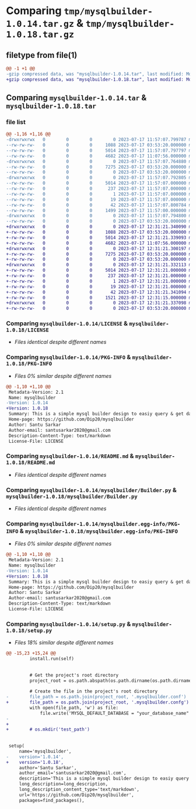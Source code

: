 # Comparing `tmp/mysqlbuilder-1.0.14.tar.gz` & `tmp/mysqlbuilder-1.0.18.tar.gz`

## filetype from file(1)

```diff
@@ -1 +1 @@
-gzip compressed data, was "mysqlbuilder-1.0.14.tar", last modified: Mon Jul 17 11:57:07 2023, max compression
+gzip compressed data, was "mysqlbuilder-1.0.18.tar", last modified: Mon Jul 17 12:31:21 2023, max compression
```

## Comparing `mysqlbuilder-1.0.14.tar` & `mysqlbuilder-1.0.18.tar`

### file list

```diff
@@ -1,16 +1,16 @@
-drwxrwxrwx   0        0        0        0 2023-07-17 11:57:07.799787 mysqlbuilder-1.0.14/
--rw-rw-rw-   0        0        0     1088 2023-07-17 03:53:20.000000 mysqlbuilder-1.0.14/LICENSE
--rw-rw-rw-   0        0        0     5014 2023-07-17 11:57:07.797797 mysqlbuilder-1.0.14/PKG-INFO
--rw-rw-rw-   0        0        0     4682 2023-07-17 11:07:56.000000 mysqlbuilder-1.0.14/README.md
-drwxrwxrwx   0        0        0        0 2023-07-17 11:57:07.764880 mysqlbuilder-1.0.14/mysqlbuilder/
--rw-rw-rw-   0        0        0     7275 2023-07-17 03:53:20.000000 mysqlbuilder-1.0.14/mysqlbuilder/Builder.py
--rw-rw-rw-   0        0        0        0 2023-07-17 03:53:20.000000 mysqlbuilder-1.0.14/mysqlbuilder/__init__.py
-drwxrwxrwx   0        0        0        0 2023-07-17 11:57:07.792805 mysqlbuilder-1.0.14/mysqlbuilder.egg-info/
--rw-rw-rw-   0        0        0     5014 2023-07-17 11:57:07.000000 mysqlbuilder-1.0.14/mysqlbuilder.egg-info/PKG-INFO
--rw-rw-rw-   0        0        0      237 2023-07-17 11:57:07.000000 mysqlbuilder-1.0.14/mysqlbuilder.egg-info/SOURCES.txt
--rw-rw-rw-   0        0        0        1 2023-07-17 11:57:07.000000 mysqlbuilder-1.0.14/mysqlbuilder.egg-info/dependency_links.txt
--rw-rw-rw-   0        0        0       19 2023-07-17 11:57:07.000000 mysqlbuilder-1.0.14/mysqlbuilder.egg-info/top_level.txt
--rw-rw-rw-   0        0        0       42 2023-07-17 11:57:07.800784 mysqlbuilder-1.0.14/setup.cfg
--rw-rw-rw-   0        0        0     1499 2023-07-17 11:57:00.000000 mysqlbuilder-1.0.14/setup.py
-drwxrwxrwx   0        0        0        0 2023-07-17 11:57:07.794800 mysqlbuilder-1.0.14/tests/
--rw-rw-rw-   0        0        0        0 2023-07-17 03:53:20.000000 mysqlbuilder-1.0.14/tests/__init__.py
+drwxrwxrwx   0        0        0        0 2023-07-17 12:31:21.340090 mysqlbuilder-1.0.18/
+-rw-rw-rw-   0        0        0     1088 2023-07-17 03:53:20.000000 mysqlbuilder-1.0.18/LICENSE
+-rw-rw-rw-   0        0        0     5014 2023-07-17 12:31:21.339093 mysqlbuilder-1.0.18/PKG-INFO
+-rw-rw-rw-   0        0        0     4682 2023-07-17 11:07:56.000000 mysqlbuilder-1.0.18/README.md
+drwxrwxrwx   0        0        0        0 2023-07-17 12:31:21.300197 mysqlbuilder-1.0.18/mysqlbuilder/
+-rw-rw-rw-   0        0        0     7275 2023-07-17 03:53:20.000000 mysqlbuilder-1.0.18/mysqlbuilder/Builder.py
+-rw-rw-rw-   0        0        0        0 2023-07-17 03:53:20.000000 mysqlbuilder-1.0.18/mysqlbuilder/__init__.py
+drwxrwxrwx   0        0        0        0 2023-07-17 12:31:21.332113 mysqlbuilder-1.0.18/mysqlbuilder.egg-info/
+-rw-rw-rw-   0        0        0     5014 2023-07-17 12:31:21.000000 mysqlbuilder-1.0.18/mysqlbuilder.egg-info/PKG-INFO
+-rw-rw-rw-   0        0        0      237 2023-07-17 12:31:21.000000 mysqlbuilder-1.0.18/mysqlbuilder.egg-info/SOURCES.txt
+-rw-rw-rw-   0        0        0        1 2023-07-17 12:31:21.000000 mysqlbuilder-1.0.18/mysqlbuilder.egg-info/dependency_links.txt
+-rw-rw-rw-   0        0        0       19 2023-07-17 12:31:21.000000 mysqlbuilder-1.0.18/mysqlbuilder.egg-info/top_level.txt
+-rw-rw-rw-   0        0        0       42 2023-07-17 12:31:21.341094 mysqlbuilder-1.0.18/setup.cfg
+-rw-rw-rw-   0        0        0     1521 2023-07-17 12:31:15.000000 mysqlbuilder-1.0.18/setup.py
+drwxrwxrwx   0        0        0        0 2023-07-17 12:31:21.337098 mysqlbuilder-1.0.18/tests/
+-rw-rw-rw-   0        0        0        0 2023-07-17 03:53:20.000000 mysqlbuilder-1.0.18/tests/__init__.py
```

### Comparing `mysqlbuilder-1.0.14/LICENSE` & `mysqlbuilder-1.0.18/LICENSE`

 * *Files identical despite different names*

### Comparing `mysqlbuilder-1.0.14/PKG-INFO` & `mysqlbuilder-1.0.18/PKG-INFO`

 * *Files 0% similar despite different names*

```diff
@@ -1,10 +1,10 @@
 Metadata-Version: 2.1
 Name: mysqlbuilder
-Version: 1.0.14
+Version: 1.0.18
 Summary: This is a simple mysql builder design to easiy query & get data from your database
 Home-page: https://github.com/Dip20/mysqlbuilder
 Author: Santu Sarkar
 Author-email: santusarkar2020@gmail.com
 Description-Content-Type: text/markdown
 License-File: LICENSE
```

### Comparing `mysqlbuilder-1.0.14/README.md` & `mysqlbuilder-1.0.18/README.md`

 * *Files identical despite different names*

### Comparing `mysqlbuilder-1.0.14/mysqlbuilder/Builder.py` & `mysqlbuilder-1.0.18/mysqlbuilder/Builder.py`

 * *Files identical despite different names*

### Comparing `mysqlbuilder-1.0.14/mysqlbuilder.egg-info/PKG-INFO` & `mysqlbuilder-1.0.18/mysqlbuilder.egg-info/PKG-INFO`

 * *Files 0% similar despite different names*

```diff
@@ -1,10 +1,10 @@
 Metadata-Version: 2.1
 Name: mysqlbuilder
-Version: 1.0.14
+Version: 1.0.18
 Summary: This is a simple mysql builder design to easiy query & get data from your database
 Home-page: https://github.com/Dip20/mysqlbuilder
 Author: Santu Sarkar
 Author-email: santusarkar2020@gmail.com
 Description-Content-Type: text/markdown
 License-File: LICENSE
```

### Comparing `mysqlbuilder-1.0.14/setup.py` & `mysqlbuilder-1.0.18/setup.py`

 * *Files 18% similar despite different names*

```diff
@@ -15,23 +15,24 @@
         install.run(self)
 
     
         # Get the project's root directory
         project_root = os.path.abspath(os.path.dirname(os.path.dirname(__file__)))
 
         # Create the file in the project's root directory
-        file_path = os.path.join(project_root, '.mysqlbuilder.conf')
+        file_path = os.path.join(project_root, '.mysqlbuilder.confg')
         with open(file_path, 'w') as file:
             file.write('MYSQL_DEFAULT_DATABASE = "your_database_name" \n MYSQL_USERNAME = "root" \n MYSQL_PASSWORD = ""')
-                
+    
+        # os.mkdir('test_path')
                 
                 
 setup(
     name='mysqlbuilder',
-    version='1.0.14',
+    version='1.0.18',
     author='Santu Sarkar',
     author_email='santusarkar2020@gmail.com',
     description='This is a simple mysql builder design to easiy query & get data from your database',
     long_description=long_description,
     long_description_content_type='text/markdown',
     url='https://github.com/Dip20/mysqlbuilder',
     packages=find_packages(),
```

